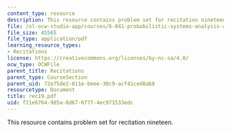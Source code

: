 ```yaml
---
content_type: resource
description: This resource contains problem set for recitation nineteen.
file: /ol-ocw-studio-app/courses/6-041-probabilistic-systems-analysis-and-applied-probability-spring-2006/f21e6764985a8d676f7f4ec971533edc_rec19.pdf
file_size: 45565
file_type: application/pdf
learning_resource_types:
- Recitations
license: https://creativecommons.org/licenses/by-nc-sa/4.0/
ocw_type: OCWFile
parent_title: Recitations
parent_type: CourseSection
parent_uid: 72e75de2-011e-beee-30c9-acf41ced8ab8
resourcetype: Document
title: rec19.pdf
uid: f21e6764-985a-8d67-6f7f-4ec971533edc
---
```

This resource contains problem set for recitation nineteen.